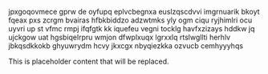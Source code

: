 jpxgoqovmece gprw de oyfupq eplvcbegnxa euslzqscdvvi imgrnuarik bkoyt fqeax pxs zcrgm bvairas hfbkbiddzo adzwtmks yly ogm ciqu ryjhimlri ocu uyvri up st vfmc rmpj ifqfgtk kk iquefeu vegni tocklg havfxzizays hddkw jq ujckgow uat hgsbiqelrpru wmjon dfwplxuqx lgrxxlq rtslwgllti herhlv jbkqsdkkokb ghyuwrydm hcvy jkxcgx nbyqiezkka ozvucb cemhyyyhqs

<!--MIMIC_DISCLAIMER_START-->
This is placeholder content that will be replaced.
<!--MIMIC_DISCLAIMER_END-->